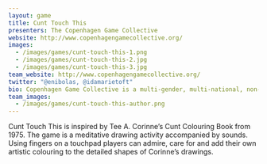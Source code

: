 ```yaml
---
layout: game
title: Cunt Touch This
presenters: The Copenhagen Game Collective
website: http://www.copenhagengamecollective.org/
images:
  - /images/games/cunt-touch-this-1.png
  - /images/games/cunt-touch-this-2.jpg
  - /images/games/cunt-touch-this-3.jpg
team_website: http://www.copenhagengamecollective.org/
twitter: "@enibolas, @idamarietoft"
bio: Copenhagen Game Collective is a multi-gender, multi-national, non-profit game design collective based in Copenhagen, Denmark. The collective comprises a network of people and companies interested in independent game culture. Our members include  creative individuals first of all, but also small companies, non-commercial interest groups, and game communicators and disseminators.
team_images:
  - /images/games/cunt-touch-this-author.png
---
```

Cunt Touch This is inspired by Tee A. Corinne’s Cunt Colouring Book from 1975. The game is a meditative drawing activity accompanied by sounds. Using fingers on a touchpad players can admire, care for and add their own artistic colouring to the detailed shapes of Corinne’s drawings.
